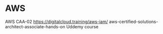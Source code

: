 # AWS
AWS CAA-02 
https://digitalcloud.training/aws-iam/
aws-certified-solutions-architect-associate-hands-on Uddemy course
